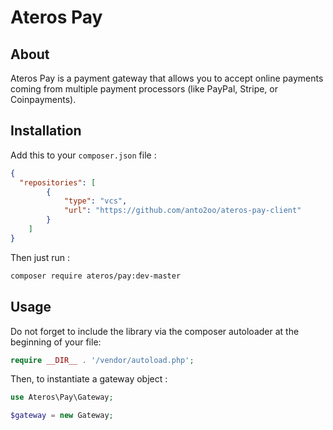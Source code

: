 # Ateros Pay

## About
Ateros Pay is a payment gateway that allows you to accept 
online payments coming from multiple payment processors 
(like PayPal, Stripe, or Coinpayments).

## Installation
Add this to your ```composer.json``` file :
```json
{
  "repositories": [
        {
            "type": "vcs",
            "url": "https://github.com/anto2oo/ateros-pay-client"
        }
    ]
}
```

Then just run :
```bash
composer require ateros/pay:dev-master
```

## Usage

Do not forget to include the library via the composer autoloader at the beginning of your file:
```php
require __DIR__ . '/vendor/autoload.php';
```

Then, to instantiate a gateway object :
````php
use Ateros\Pay\Gateway;

$gateway = new Gateway;
```` 